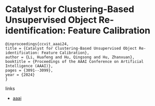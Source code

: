 # Catalyst for Clustering-Based Unsupervised Object Re-identification: Feature Calibration

```
@inproceedings{ccvit_aaai24,
title = {Catalyst for Clustering-Based Unsupervised Object Re-identification: Feature Calibration},
author = {Li, Huafeng and Hu, Qingsong and Hu, Zhanxuan},
booktitle = {Proceedings of the AAAI Conference on Artificial Intelligence (AAAI)},
pages = {3091--3099},
year = {2024}
}
```

links
- [aaai](https://ojs.aaai.org/index.php/AAAI/article/view/28092)
